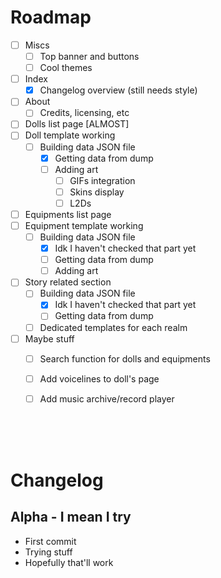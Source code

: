 # Roadmap

- [ ] Miscs
    - [ ] Top banner and buttons
    - [ ] Cool themes
- [ ] Index
    - [x] Changelog overview (still needs style)
- [ ] About
    - [ ] Credits, licensing, etc
- [ ] Dolls list page [ALMOST]
- [ ] Doll template working
    - [ ] Building data JSON file
        - [x] Getting data from dump
        - [ ] Adding art
            - [ ] GIFs integration
            - [ ] Skins display
            - [ ] L2Ds
- [ ] Equipments list page
- [ ] Equipment template working
    - [ ] Building data JSON file
        - [x] Idk I haven't checked that part yet
        - [ ] Getting data from dump
        - [ ] Adding art
- [ ] Story related section
    - [ ] Building data JSON file
        - [x] Idk I haven't checked that part yet
        - [ ] Getting data from dump
    - [ ] Dedicated templates for each realm
- [ ] Maybe stuff
    - [ ] Search function for dolls and equipments
    - [ ] Add voicelines to doll's page
    - [ ] Add music archive/record player


<br>
<br>
<br>

# Changelog 

## Alpha  - I mean I try
- First commit
- Trying stuff
- Hopefully that'll work




